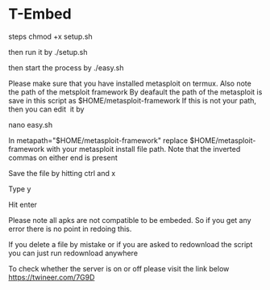 # T-Embed
steps
chmod +x setup.sh

then run it by ./setup.sh

then start the process by ./easy.sh

Please make sure that you have installed metasploit on termux. 
Also note the path of the metsploit framework
By deafault the path of the metasploit is save in this script as $HOME/metasploit-framework
If this is not your path, then you can edit  it by

nano easy.sh

In metapath="$HOME/metasploit-framework" replace $HOME/metasploit-framework with your metasploit install file path. Note that the inverted commas on either end is present

Save the file by hitting ctrl and x

Type y

Hit enter

Please note all apks are not compatible to be embeded. So if you get any error there is no point in redoing this.

If you delete a file by mistake or if you are asked to redownload the script you can just run 
redownload anywhere

To check whether the server is on or off please visit the link below
https://twineer.com/7G9D
